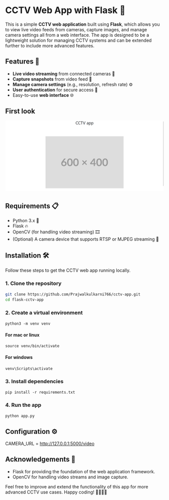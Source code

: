 # CCTV Web App with Flask 🎥

This is a simple **CCTV web application** built using **Flask**, which allows you to view live video feeds from cameras, capture images, and manage camera settings all from a web interface. The app is designed to be a lightweight solution for managing CCTV systems and can be extended further to include more advanced features.

## Features 🚀

- **Live video streaming** from connected cameras 🎥
- **Capture snapshots** from video feed 📸
- **Manage camera settings** (e.g., resolution, refresh rate) ⚙️
- **User authentication** for secure access 🔐
- Easy-to-use **web interface** 🌐

## First look
![Alt text](ss.png)

## Requirements 📋

- Python 3.x 🐍
- Flask 🔥
- OpenCV (for handling video streaming) 🎞️
- (Optional) A camera device that supports RTSP or MJPEG streaming 🎥

## Installation 🛠️

Follow these steps to get the CCTV web app running locally.

### 1. Clone the repository

```bash
git clone https://github.com/Prajwalkulkarni766/cctv-app.git
cd flask-cctv-app
```

### 2. Create a virtual environment

```
python3 -m venv venv
```

#### For mac or linux
```
source venv/bin/activate 
```

#### For windows
```
venv\Scripts\activate

```

### 3. Install dependencies
```
pip install -r requirements.txt
```

### 4. Run the app
```
python app.py
```

## Configuration ⚙️
CAMERA_URL = http://127.0.0.1:5000/video

## Acknowledgements 🙏
 - Flask for providing the foundation of the web application framework.
 - OpenCV for handling video streams and image capture.


Feel free to improve and extend the functionality of this app for more advanced CCTV use cases. Happy coding! 👨‍💻👩‍💻